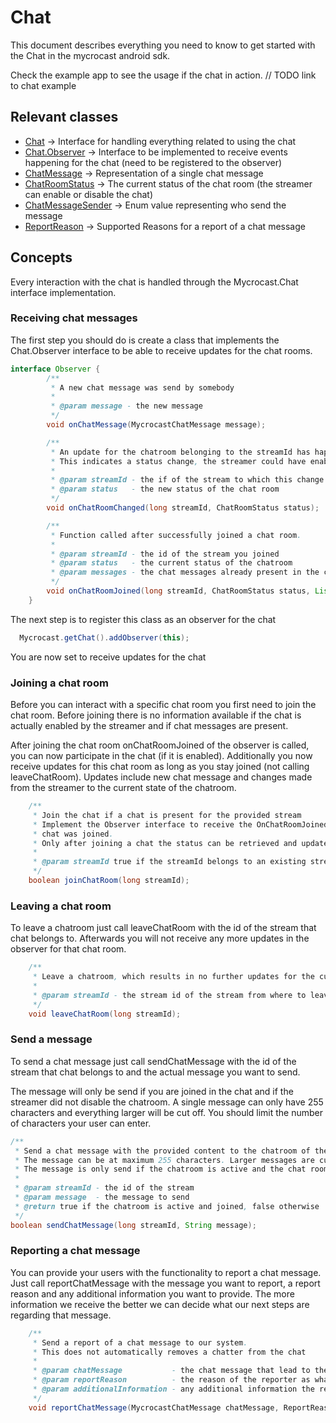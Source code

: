 # Chat

This document describes everything you need to know to get started with the Chat in the mycrocast android sdk.

Check the example app to see the usage if the chat in action. // TODO link to chat example 

## Relevant classes

- [Chat](documentation/de/mycrocast/android/sdk/chat/Chat.html) -> Interface for handling everything related to using the chat
- [Chat.Observer](documentation/de/mycrocast/android/sdk/chat/Chat.Observer.html) -> Interface to be implemented to receive events happening for the chat (need to be registered to the observer)
- [ChatMessage](documentation/de/mycrocast/android/sdk/chat/data/ChatMessage.html) -> Representation of a single chat message
- [ChatRoomStatus](documentation/de/mycrocast/android/sdk/chat/data/ChatRoomStatus.html) -> The current status of the chat room (the streamer can enable or disable the chat)
- [ChatMessageSender](documentation/de/mycrocast/android/sdk/chat/data/ChatMessageSender.html) -> Enum value representing who send the message
- [ReportReason](documentation/de/mycrocast/android/sdk/utility/ReportReason.html) -> Supported Reasons for a report of a chat message

## Concepts

Every interaction with the chat is handled through the Mycrocast.Chat interface implementation.

### Receiving chat messages

The first step you should do is create a class that implements the Chat.Observer interface to be able to receive updates for the chat rooms.

```java
interface Observer {
        /**
         * A new chat message was send by somebody
         *
         * @param message - the new message
         */
        void onChatMessage(MycrocastChatMessage message);

        /**
         * An update for the chatroom belonging to the streamId has happened.
         * This indicates a status change, the streamer could have enabled or disabled the chat
         *
         * @param streamId - the if of the stream to which this change belongs
         * @param status   - the new status of the chat room
         */
        void onChatRoomChanged(long streamId, ChatRoomStatus status);

        /**
         * Function called after successfully joined a chat room.
         *
         * @param streamId - the id of the stream you joined
         * @param status   - the current status of the chatroom
         * @param messages - the chat messages already present in the chat
         */
        void onChatRoomJoined(long streamId, ChatRoomStatus status, List<MycrocastChatMessage> messages);
    }
```

The next step is to register this class as an observer for the chat

```java
  Mycrocast.getChat().addObserver(this);
```

You are now set to receive updates for the chat

### Joining a chat room

Before you can interact with a specific chat room you first need to join the chat room. Before joining there is no information available if the chat is actually enabled by the streamer and if chat messages are present.

After joining the chat room onChatRoomJoined of the observer is called, you can now participate in the chat (if it is enabled). Additionally you now receive updates for this chat room as long as you stay joined (not calling leaveChatRoom). Updates include new chat message and changes made from the streamer to the current state of the chatroom.

```java
    /**
     * Join the chat if a chat is present for the provided stream
     * Implement the Observer interface to receive the OnChatRoomJoined callback as soon as the
     * chat was joined.
     * Only after joining a chat the status can be retrieved and updates for the chatroom are received
     *
     * @param streamId true if the streamId belongs to an existing stream otherwise false
     */
    boolean joinChatRoom(long streamId);
```

### Leaving a chat room

To leave a chatroom just call leaveChatRoom with the id of the stream that chat belongs to. Afterwards you will not receive any more updates in the observer for that chat room.

```java
    /**
     * Leave a chatroom, which results in no further updates for the current chat room
     *
     * @param streamId - the stream id of the stream from where to leave the chat
     */
    void leaveChatRoom(long streamId);
```



### Send a message

To send a chat message just call sendChatMessage with the id of the stream that chat belongs to and the actual message you want to send.

The message will only be send if you are joined in the chat and if the streamer did not disable the chatroom. A single message can only have 255 characters and everything larger will be cut off. You should limit the number of characters your user can enter.

```java
/**
 * Send a chat message with the provided content to the chatroom of the provided id
 * The message can be at maximum 255 characters. Larger messages are cut off
 * The message is only send if the chatroom is active and the chat room is currently joined
 *
 * @param streamId - the id of the stream
 * @param message  - the message to send
 * @return true if the chatroom is active and joined, false otherwise
 */
boolean sendChatMessage(long streamId, String message);
```

### Reporting a chat message

You can provide your users with the functionality to report a chat message. Just call reportChatMessage with the message you want to report, a report reason and any additional information you want to provide. The more information we receive the better we can decide what our next steps are regarding that message.

```java
    /**
     * Send a report of a chat message to our system.
     * This does not automatically removes a chatter from the chat
     *
     * @param chatMessage           - the chat message that lead to the report
     * @param reportReason          - the reason of the reporter as what is wrong with the message
     * @param additionalInformation - any additional information the reporter wants to provide
     */
    void reportChatMessage(MycrocastChatMessage chatMessage, ReportReason reportReason, String additionalInformation);
```

